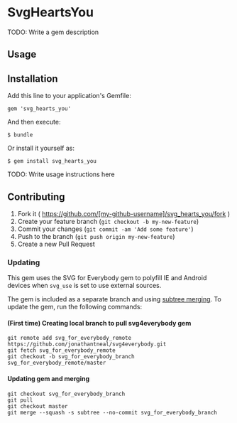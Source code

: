 # SvgHeartsYou

TODO: Write a gem description



## Usage

## Installation

Add this line to your application's Gemfile:

    gem 'svg_hearts_you'

And then execute:

    $ bundle

Or install it yourself as:

    $ gem install svg_hearts_you

TODO: Write usage instructions here

## Contributing

1. Fork it ( https://github.com/[my-github-username]/svg_hearts_you/fork )
2. Create your feature branch (`git checkout -b my-new-feature`)
3. Commit your changes (`git commit -am 'Add some feature'`)
4. Push to the branch (`git push origin my-new-feature`)
5. Create a new Pull Request


### Updating

This gem uses the SVG for Everybody gem to polyfill IE and Android devices when
`svg_use` is set to use external sources.

The gem is included as a separate branch and using [subtree merging](http://git-scm.com/book/en/v1/Git-Tools-Subtree-Merging).
To update the gem, run the following commands:

#### (First time) Creating local branch to pull svg4everybody gem

```
git remote add svg_for_everybody_remote https://github.com/jonathantneal/svg4everybody.git
git fetch svg_for_everybody_remote
git checkout -b svg_for_everybody_branch svg_for_everybody_remote/master
```

#### Updating gem and merging

```
git checkout svg_for_everybody_branch
git pull
git checkout master
git merge --squash -s subtree --no-commit svg_for_everybody_branch

```
